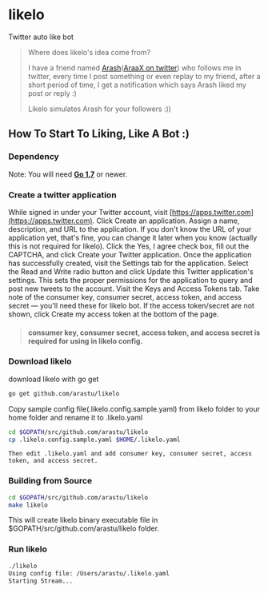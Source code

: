 # likelo
Twitter auto like bot

> Where does likelo's idea come from?
>
> I have a friend named [Arash](https://github.com/ara4sh)([AraaX on twitter](https://twitter.com/Ara4Sh)) who follows me in twitter, 
> every time I post something or even replay to my friend,
> after a short period of time, I get a notification which says Arash liked my post or reply :)
>
> Likelo simulates Arash for your followers :))


## How To Start To Liking, Like A Bot :)


### Dependency
Note: You will need **[Go 1.7](https://golang.org/dl/)** or newer.


### Create a twitter application
While signed in under your Twitter account, visit [https://apps.twitter.com](https://apps.twitter.com).
Click Create an application.
Assign a name, description, and URL to the application. If you don't know the URL of your application yet, that's fine, you can change it later when you know (actually this is not required for likelo). Click the Yes, I agree check box, fill out the CAPTCHA, and click Create your Twitter application.
Once the application has successfully created, visit the Settings tab for the application. Select the Read and Write radio button and click Update this Twitter application's settings. This sets the proper permissions for the application to query and post new tweets to the account.
Visit the Keys and Access Tokens tab. Take note of the consumer key, consumer secret, access token, and access secret — you'll need these for likelo bot. If the access token/secret are not shown, click Create my access token at the bottom of the page.

> #### consumer key, consumer secret, access token, and access secret is required for using in likelo config.


### Download likelo 
download likelo with go get

```bash
go get github.com/arastu/likelo
```

Copy sample config file(.likelo.config.sample.yaml) from likelo folder to your home folder and rename it to .likelo.yaml
```bash
cd $GOPATH/src/github.com/arastu/likelo
cp .likelo.config.sample.yaml $HOME/.likelo.yaml
```
    Then edit .likelo.yaml and add consumer key, consumer secret, access token, and access secret.


### Building from Source
```bash
cd $GOPATH/src/github.com/arastu/likelo
make likelo
```
This will create likelo binary executable file in $GOPATH/src/github.com/arastu/likelo folder.


### Run likelo
```bash
./likelo
Using config file: /Users/arastu/.likelo.yaml
Starting Stream...
```
